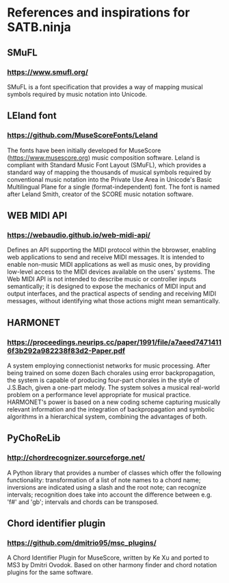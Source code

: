 # References and inspirations for SATB.ninja

## SMuFL
### https://www.smufl.org/
SMuFL is a font specification that provides a way of mapping musical symbols required by music notation into Unicode.

## LEland font
### https://github.com/MuseScoreFonts/Leland
The fonts have been initially developed for MuseScore (https://www.musescore.org) music composition software. Leland is compliant with Standard Music Font Layout (SMuFL), which provides a standard way of mapping the thousands of musical symbols required by conventional music notation into the Private Use Area in Unicode's Basic Multilingual Plane for a single (format-independent) font. The font is named after Leland Smith, creator of the SCORE music notation software.

## WEB MIDI API
### https://webaudio.github.io/web-midi-api/
Defines an API supporting the MIDI protocol within the bbrowser, enabling web applications to send and receive MIDI messages. It is intended to enable non-music MIDI applications as well as music ones, by providing low-level access to the MIDI devices available on the users' systems. The Web MIDI API is not intended to describe music or controller inputs semantically; it is designed to expose the mechanics of MIDI input and output interfaces, and the practical aspects of sending and receiving MIDI messages, without identifying what those actions might mean semantically.

## HARMONET
### https://proceedings.neurips.cc/paper/1991/file/a7aeed74714116f3b292a982238f83d2-Paper.pdf
A system employing connectionist networks for music processing. After being trained on some dozen Bach chorales using error backpropagation, the system is capable of producing four-part chorales in the style of J.S.Bach, given a one-part melody. The system solves a musical real-world problem on a performance level appropriate for musical practice. HARMONET's power is based on a new coding scheme capturing musically relevant information and the integration of backpropagation and symbolic algorithms in a hierarchical system, combining the advantages of both.

## PyChoReLib
### http://chordrecognizer.sourceforge.net/
A Python library that provides a number of classes which offer the following functionality: transformation of a list of note names to a chord name; inversions are indicated using a slash and the root note; can recognize intervals; recognition does take into account the difference between e.g. 'f#' and 'gb'; intervals and chords can be transposed.

## Chord identifier plugin
### https://github.com/dmitrio95/msc_plugins/
A Chord Identifier Plugin for MuseScore, written by Ke Xu and ported to MS3 by Dmitri Ovodok. Based on other harmony finder and chord notation plugins for the same software.